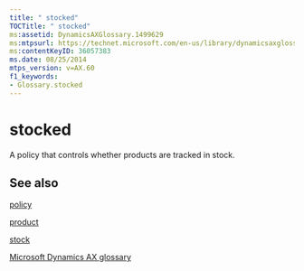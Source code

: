 ```yaml
---
title: " stocked"
TOCTitle: " stocked"
ms:assetid: DynamicsAXGlossary.1499629
ms:mtpsurl: https://technet.microsoft.com/en-us/library/dynamicsaxglossary.1499629(v=AX.60)
ms:contentKeyID: 36057383
ms.date: 08/25/2014
mtps_version: v=AX.60
f1_keywords:
- Glossary.stocked
---
```


# stocked

A policy that controls whether products are tracked in stock.

## See also

[policy](policy.md)

[product](product.md)

[stock](stock.md)

[Microsoft Dynamics AX glossary](glossary/microsoft-dynamics-ax-glossary.md)

  



